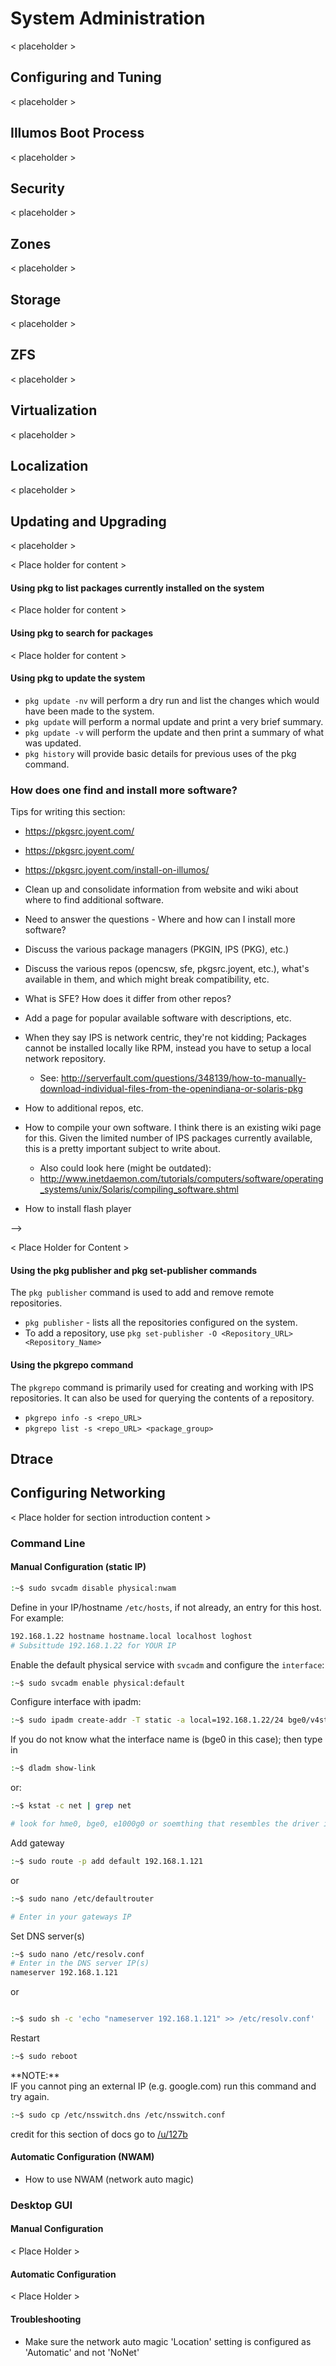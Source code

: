 <!--

The contents of this Documentation are subject to the Public Documentation License Version 1.01
 (the "License"); you may only use this Documentation if you comply with the terms of this License.
A copy of the License is available at http://illumos.org/license/PDL.


The Original Documentation is _________________.

The Initial Writer of the Original Documentation is ___________ Copyright (C)_________[Insert year(s)].
All Rights Reserved. (Initial Writer contact(s):________________[Insert hyperlink/alias]).

Contributor(s): ______________________________________.

Portions created by ______ are Copyright (C)_________[Insert year(s)].
All Rights Reserved. (Contributor contact(s):________________[Insert hyperlink/alias]).

-->

# System Administration

< placeholder >

## Configuring and Tuning

< placeholder >

## Illumos Boot Process

< placeholder >

## Security

< placeholder >

## Zones

< placeholder >

## Storage

< placeholder >

## ZFS

< placeholder >

## Virtualization

< placeholder >

## Localization

< placeholder >

## Updating and Upgrading

< placeholder >

<!--
### How does one keep the system updated?

<!--

Some notes and reference docs for writing the IPS section:

* Be sure to provide walkthroughs for both IPS and BEADMIN (as they work together).
* [Basics of Image Packaging System (IPS) - Oracle](http://www.oracle.com/technetwork/articles/servers-storage-admin/o11-083-ips-basics-523756.html)
* [IPS cheat sheet PDF - Oracle](http://www.oracle.com/technetwork/server-storage/solaris11/documentation/ips-one-liners-032011-337775.pdf)

-->

< Place holder for content >


#### Using pkg to list packages currently installed on the system

< Place holder for content >


#### Using pkg to search for packages

< Place holder for content >


#### Using pkg to update the system

* `pkg update -nv` will perform a dry run and list the changes which would have been made to the system.
* `pkg update` will perform a normal update and print a very brief summary.
* `pkg update -v` will perform the update and then print a summary of what was updated.
* `pkg history` will provide basic details for previous uses of the pkg command.


### How does one find and install more software?


Tips for writing this section:

* <https://pkgsrc.joyent.com/>
* <https://pkgsrc.joyent.com/>
* <https://pkgsrc.joyent.com/install-on-illumos/>

* Clean up and consolidate information from website and wiki about where to find additional software.
* Need to answer the questions - Where and how can I install more software?
* Discuss the various package managers (PKGIN, IPS (PKG), etc.)
* Discuss the various repos (opencsw, sfe, pkgsrc.joyent, etc.), what's available in them, and which might break compatibility, etc.
* What is SFE? How does it differ from other repos?
* Add a page for popular available software with descriptions, etc.
* When they say IPS is network centric, they're not kidding;
Packages cannot be installed locally like RPM, instead you have to setup a local network repository.
    * See: <http://serverfault.com/questions/348139/how-to-manually-download-individual-files-from-the-openindiana-or-solaris-pkg>
* How to additional repos, etc.
* How to compile your own software.
I think there is an existing wiki page for this.
Given the limited number of IPS packages currently available, this is a pretty important subject to write about.
    * Also could look here (might be outdated):
    * <http://www.inetdaemon.com/tutorials/computers/software/operating_systems/unix/Solaris/compiling_software.shtml>
* How to install flash player

-->

< Place Holder for Content >


#### Using the pkg publisher and pkg set-publisher commands

The `pkg publisher` command is used to add and remove remote repositories.

* `pkg publisher` - lists all the repositories configured on the system.
* To add a repository, use `pkg set-publisher -O <Repository_URL> <Repository_Name>`


#### Using the pkgrepo command

The `pkgrepo` command is primarily used for creating and working with IPS repositories.
It can also be used for querying the contents of a repository.

* `pkgrepo info -s <repo_URL>`
* `pkgrepo list -s <repo_URL> <package_group>`


## Dtrace

## Configuring Networking

< Place holder for section introduction content >

### Command Line

#### Manual Configuration (static IP)


```bash
:~$ sudo svcadm disable physical:nwam
```

Define in your IP/hostname ```/etc/hosts```, if not already, an entry for this host. For example:

```bash
192.168.1.22 hostname hostname.local localhost loghost
# Subsittude 192.168.1.22 for YOUR IP
```

Enable the default physical service with ```svcadm``` and configure the ```interface```:

```bash
:~$ sudo svcadm enable physical:default
```

Configure interface with ipadm:

```bash
:~$ sudo ipadm create-addr -T static -a local=192.168.1.22/24 bge0/v4static
```

If you do not know what the interface name is (bge0 in this case); then type in

```bash
:~$ dladm show-link
```

or:

```bash
:~$ kstat -c net | grep net

# look for hme0, bge0, e1000g0 or soemthing that resembles the driver in use.
```

Add gateway

```bash
:~$ sudo route -p add default 192.168.1.121
```

or

```bash
:~$ sudo nano /etc/defaultrouter

# Enter in your gateways IP
```

Set DNS server(s)

```bash
:~$ sudo nano /etc/resolv.conf
# Enter in the DNS server IP(s)
nameserver 192.168.1.121
```

or

```bash

:~$ sudo sh -c 'echo "nameserver 192.168.1.121" >> /etc/resolv.conf'

```

Restart

```bash
:~$ sudo reboot
```

<!-- NOTE: --> <i class="fa fa-info-circle fa-lg" aria-hidden="true"></i> **NOTE:**
<div class="well">
IF you cannot ping an external IP (e.g. google.com) run this command and try again.
</div>

```bash
:~$ sudo cp /etc/nsswitch.dns /etc/nsswitch.conf
```

credit for this section of docs go to [/u/127b](https://www.reddit.com/user/127b)

#### Automatic Configuration (NWAM)

* How to use NWAM (network auto magic)

### Desktop GUI

#### Manual Configuration

< Place Holder >

#### Automatic Configuration

< Place Holder >

#### Troubleshooting

* Make sure the network auto magic 'Location' setting is configured as 'Automatic' and not 'NoNet'


